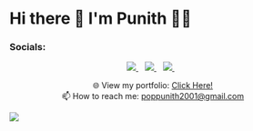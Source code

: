 <h1> Hi there 👋 I'm Punith 👨‍💻 </h1>

<h3> Socials: </h3>
<p align="center">
  
  <a href="https://www.linkedin.com/in/punith-gowda-t-6123aa1a2/" target="">
    <img src="https://img.shields.io/badge/linkedin-%230077B5.svg?&style=for-the-badge&logo=linkedin&logoColor=white" />
  </a>&nbsp;&nbsp;
  
  <a href="https://www.instagram.com/black_bad_fury/?hl=en" target="">
    <img src="https://img.shields.io/badge/instagram-%23E4405F.svg?&style=for-the-badge&logo=instagram&logoColor=white" />        
  </a>&nbsp;&nbsp;

   <a href="#" target="_blank">
   <img src="https://img.shields.io/badge/twitter-%231DA1F2.svg?&style=for-the-badge&logo=twitter&logoColor=white" />        
   </a>&nbsp;&nbsp;
</p>

<p align='center'>
  🌐 View my portfolio: <a target="_blank" href='https://punith.netlify.app'>Click Here!</a> <br>
  📫 How to reach me: <a href='mailto:poppunith2001@gmail.com'>poppunith2001@gmail.com</a>
  <br>

<p>
  <a href="#"><img src="https://badges.pufler.dev/visits/punith-gowda/punith-gowda"></a>
</p>
